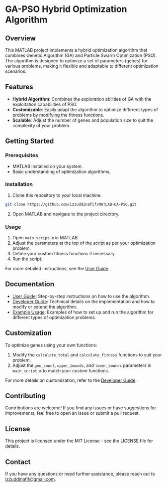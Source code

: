 # GA-PSO Hybrid Optimization Algorithm

## Overview

This MATLAB project implements a hybrid optimization algorithm that combines Genetic Algorithm (GA) and Particle Swarm Optimization (PSO). The algorithm is designed to optimize a set of parameters (genes) for various problems, making it flexible and adaptable to different optimization scenarios.

## Features

- **Hybrid Algorithm**: Combines the exploration abilities of GA with the exploitation capabilities of PSO.
- **Customizable**: Easily adapt the algorithm to optimize different types of problems by modifying the fitness functions.
- **Scalable**: Adjust the number of genes and population size to suit the complexity of your problem.

## Getting Started

### Prerequisites

- MATLAB installed on your system.
- Basic understanding of optimization algorithms.

### Installation

1. Clone this repository to your local machine.
```bash
git clone https://github.com/izzuddinafif/MATLAB-GA-PSO.git
```
2. Open MATLAB and navigate to the project directory.
### Usage

1. Open `main_script.m` in MATLAB.
2. Adjust the parameters at the top of the script as per your optimization problem.
3. Define your custom fitness functions if necessary.
4. Run the script.

For more detailed instructions, see the [User Guide](docs/user_guide.md).

## Documentation

- [User Guide](docs/user_guide.md): Step-by-step instructions on how to use the algorithm.
- [Developer Guide](docs/developer_guide.md): Technical details on the implementation and how to modify or extend the algorithm.
- [Example Usage](docs/example_usage.md): Examples of how to set up and run the algorithm for different types of optimization problems.

## Customization

To optimize genes using your own functions:

1. Modify the `calculate_total` and `calculate_fitness` functions to suit your problem.
2. Adjust the `gen_count`, `upper_bounds`, and `lower_bounds` parameters in `main_script.m` to match your custom functions.

For more details on customization, refer to the [Developer Guide](docs/developer_guide.md).

## Contributing

Contributions are welcome! If you find any issues or have suggestions for improvements, feel free to open an issue or submit a pull request.

## License

This project is licensed under the MIT License - see the LICENSE file for details.

## Contact

If you have any questions or need further assistance, please reach out to [izzuddinafif\@gmail.com](mailto:izzuddinafif@gmail.com?subject=GA-PSO).
